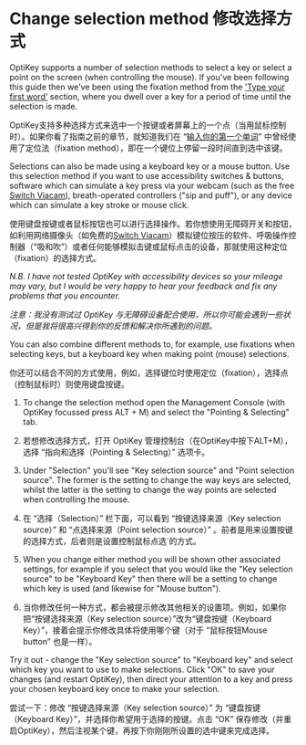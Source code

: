 Change selection method
修改选择方式
======

OptiKey supports a number of selection methods to select a key or select a point on the screen (when controlling the mouse). If you've been following this guide then we've been using the fixation method from the ['Type your first word'](https://github.com/JuliusSweetland/OptiKey/wiki/User-Guide#type-your-first-word) section, where you dwell over a key for a period of time until the selection is made.

OptiKey支持多种选择方式来选中一个按键或者屏幕上的一个点（当用鼠标控制时）。如果你看了指南之前的章节，就知道我们在 “[输入你的第一个单词](https://github.com/jobbole/OptiKeyWiki-ZH/wiki/User-Guide#type-your-first-word)” 中曾经使用了定位法（fixation method），即在一个键位上停留一段时间直到选中该键。

Selections can also be made using a keyboard key or a mouse button. Use this selection method if you want to use accessibility switches & buttons, software which can simulate a key press via your webcam (such as the free [Switch Viacam](http://sviacam.sourceforge.net/)), breath-operated controllers ("sip and puff"), or any device which can simulate a key stroke or mouse click.

使用键盘按键或者鼠标按钮也可以进行选择操作。若你想使用无障碍开关和按钮，如利用网络摄像头（如免费的[Switch Viacam](http://sviacam.sourceforge.net/)）模拟键位按压的软件、呼吸操作控制器（“吸和吹”）或者任何能够模拟击键或鼠标点击的设备，那就使用这种定位（fixation）的选择方式。

*N.B. I have not tested OptiKey with accessibility devices so your mileage may vary, but I would be very happy to hear your feedback and fix any problems that you encounter.*  

*注意：我没有测试过 OptiKey 与无障碍设备配合使用，所以你可能会遇到一些状况，但是我将很高兴得到你的反馈和解决你所遇到的问题。*

You can also combine different methods to, for example, use fixations when selecting keys, but a keyboard key when making point (mouse) selections.

你还可以结合不同的方式使用，例如，选择键位时使用定位（fixation），选择点（控制鼠标时）则使用键盘按键。

  1. To change the selection method open the Management Console (with OptiKey focussed press ALT + M) and select the "Pointing & Selecting" tab.  

  1. 若想修改选择方式，打开 OptiKey 管理控制台（在OptiKey中按下ALT+M），选择 “指向和选择（Pointing & Selecting）” 选项卡。

  2. Under "Selection" you'll see "Key selection source" and "Point selection source". The former is the setting to change the way keys are selected, whilst the latter is the setting to change the way points are selected when controlling the mouse.  

  2. 在 “选择（Selection）” 栏下面，可以看到 “按键选择来源（Key selection source）” 和 “点选择来源（Point selection source）” 。前者是用来设置按键的选择方式，后者则是设置控制鼠标点选`的方式。

  3. When you change either method you will be shown other associated settings, for example if you select that you would like the "Key selection source" to be "Keyboard Key" then there will be a setting to change which key is used (and likewise for "Mouse button").  

  3. 当你修改任何一种方式，都会被提示修改其他相关的设置项。例如，如果你把“按键选择来源（Key selection source）”改为“键盘按键（Keyboard Key）”，接着会提示你修改具体将使用哪个键（对于 “鼠标按钮Mouse button” 也是一样）。

Try it out - change the "Key selection source" to "Keyboard key" and select which key you want to use to make selections. Click "OK" to save your changes (and restart OptiKey), then direct your attention to a key and press your chosen keyboard key once to make your selection.

尝试一下：修改 “按键选择来源（Key selection source）” 为 “键盘按键（Keyboard Key）”，并选择你希望用于选择的按键。点击 “OK” 保存修改（并重启OptiKey），然后注视某个键，再按下你刚刚所设置的选中键来完成选择。  


